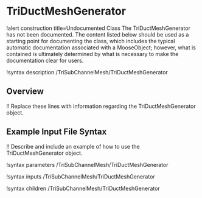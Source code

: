 # TriDuctMeshGenerator

!alert construction title=Undocumented Class
The TriDuctMeshGenerator has not been documented. The content listed below should be used as a starting point for
documenting the class, which includes the typical automatic documentation associated with a
MooseObject; however, what is contained is ultimately determined by what is necessary to make the
documentation clear for users.

!syntax description /TriSubChannelMesh/TriDuctMeshGenerator

## Overview

!! Replace these lines with information regarding the TriDuctMeshGenerator object.

## Example Input File Syntax

!! Describe and include an example of how to use the TriDuctMeshGenerator object.

!syntax parameters /TriSubChannelMesh/TriDuctMeshGenerator

!syntax inputs /TriSubChannelMesh/TriDuctMeshGenerator

!syntax children /TriSubChannelMesh/TriDuctMeshGenerator
